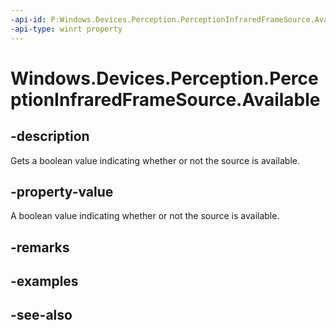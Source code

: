 ```yaml
---
-api-id: P:Windows.Devices.Perception.PerceptionInfraredFrameSource.Available
-api-type: winrt property
---
```


<!-- Property syntax
public bool Available { get; }
-->

# Windows.Devices.Perception.PerceptionInfraredFrameSource.Available

## -description
Gets a boolean value indicating whether or not the source is available.

## -property-value
A boolean value indicating whether or not the source is available.

## -remarks

## -examples

## -see-also
